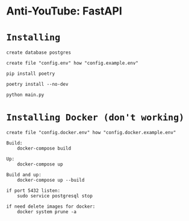 # Anti-YouTube: FastAPI

# `Installing`

    create database postgres
    
    create file "config.env" how "config.example.env"

    pip install poetry
    
    poetry install --no-dev

    python main.py


# `Installing Docker (don't working)`

    create file "config.docker.env" how "config.docker.example.env"

    Build:
        docker-compose build

    Up:
        docker-compose up

    Build and up:
        docker-compose up --build

    if port 5432 listen:
        sudo service postgresql stop
    
    if need delete images for docker:
        docker system prune -a
